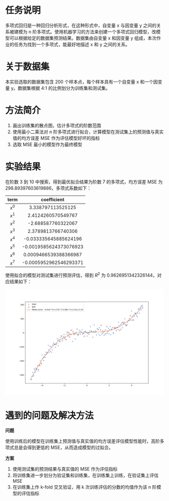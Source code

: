 # 任务说明

多项式回归是一种回归分析形式，在这种形式中，自变量 x 与因变量 y 之间的关系被建模为 n 阶多项式。使用机器学习的方法来创建一个多项式回归模型，改模型可以根据给定的数据集预测结果。数据集由自变量 x 和因变量 y 组成，本次作业的任务为找到一个多项式，能最好地描述 x 和 y 之间的关系。

# 关于数据集

本实验选取的数据集包含 200 个样本点，每个样本具有一个自变量 x 和一个因变量 y。数据集根据 4:1 的比例划分为训练集和测试集。

# 方法简介

1. 画出训练集的散点图，估计多项式的阶数范围
2. 使用最小二乘法对 n 阶多项式进行拟合，计算模型在测试集上的预测值与真实值的均方误差 MSE 作为评估模型好坏的指标
3. 选取 MSE 最小的模型作为最终模型

# 实验结果

在阶数 3 到 10 中搜索，得到最优拟合结果为阶数 7 的多项式，均方误差 MSE 为 298.89397603619886，多项式系数如下：

| term  |      coefficient       |
| :---: | :--------------------: |
| $x^0$ |   3.338797113525125    |
| $x^1$ |   2.4124260570549767   |
| $x^2$ |   -2.688587760322067   |
| $x^3$ |   2.3789813766740306   |
| $x^4$ | -0.033335645885624196  |
| $x^5$ | -0.0019585624373076923 |
| $x^6$ | 0.0009466539388366987  |
| $x^7$ | -0.0005952962546293371 |

使用拟合的模型对测试集进行预测评估，得到 $R^2$ 为 0.9626951342326144，对应结果如下：

![](./assets/task1.fit-result.png)

# 遇到的问题及解决方法

**问题**

使用训练后的模型在训练集上预测值与真实值的均方误差评估模型性能时，高阶多项式总是会得到更低的 MSE，从而造成模型的过拟合。

**方案**

1. 使用测试集的预测结果与真实值的 MSE 作为评估指标
2. 将训练集进一步划分为验证集和训练集，在训练集上训练，在验证集上评估 MSE
3. 在训练集上作 k-fold 交叉验证，用 k 次训练评估的分数的均值作为该 n 阶模型的评估指标
